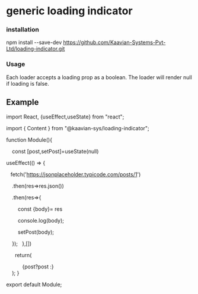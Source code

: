 # generic loading indicator

### installation 
npm install --save-dev https://github.com/Kaavian-Systems-Pvt-Ltd/loading-indicator.git

### Usage
Each loader accepts a loading prop as a boolean. The loader will render null if loading is false.

## Example
 import React, {useEffect,useState} from "react";
 
 import { Content } from "@kaavian-sys/loading-indicator";

 function Module(){
 
    const [post,setPost]=useState(null)
    
 useEffect(() => {
 
   fetch('https://jsonplaceholder.typicode.com/posts/1')

        .then(res=>res.json())

          .then(res=>{
          
              const {body}= res
              
                console.log(body); 

                setPost(body);

    }); 
  
},[])

  
    return(
        <div>
           {post?post :<Content />}
        </div>
    );
}

export default Module;

 



  
